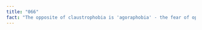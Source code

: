 ```yaml
---
title: "066"
fact: "The opposite of claustrophobia is 'agoraphobia' - the fear of open spaces. 'Agora' is a Greek word for open spaces where citizens in Ancient Greece used to gather, such as a marketplace."
---
```

